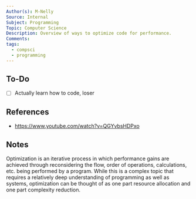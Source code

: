 ```yaml
---
Author(s): M-Nelly
Source: Internal
Subject: Programming
Topic: Computer Science
Description: Overview of ways to optimize code for performance.
Comments: 
tags:
  - compsci
  - programming
---
```

## To-Do
- [ ] Actually learn how to code, loser
## References
- https://www.youtube.com/watch?v=QGYvbsHDPxo
## Notes

Optimization is an iterative process in which performance gains are achieved through reconsidering the flow, order of operations, calculations, etc. being performed by a program. While this is a complex topic that requires a relatively deep understanding of programming as well as systems, optimization can be thought of as one part resource allocation and one part complexity reduction. 

